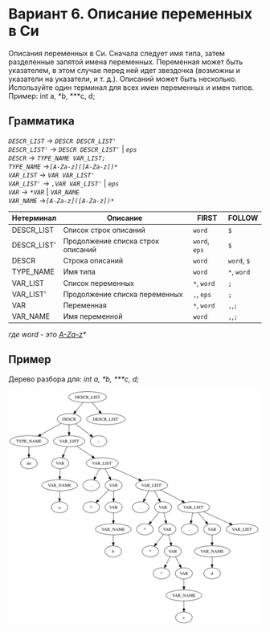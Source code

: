 # Вариант 6. Описание переменных в Си

Описания переменных в Си. Сначала следует имя типа, затем разделенные запятой имена переменных. Переменная может быть указателем, в этом случае перед ней идет звездочка (возможны и указатели на указатели, и т. д.). Описаний может быть несколько.<br>
Используйте один терминал для всех имен переменных и имен типов.<br>
Пример: int a, *b, ***c, d;<br>

## Грамматика
*`DESCR_LIST`* -> *`DESCR DESCR_LIST'`*<br>
*`DESCR_LIST'`* -> *`DESCR DESCR_LIST'`* | *`eps`* <br>
*`DESCR`* -> *`TYPE_NAME VAR_LIST;`*<br>
*`TYPE_NAME`* ->*`[A-Za-z]([A-Za-z])*`*<br>
*`VAR_LIST`* -> *`VAR VAR_LIST'`*<br>
*`VAR_LIST'`* -> *`,VAR VAR_LIST'`* | *`eps`*<br>
*`VAR`* -> *`*VAR`* | *`VAR_NAME`*<br>
*`VAR_NAME`* ->*`[A-Za-z]([A-Za-z])*`*<br>

Нетерминал | Описание | FIRST | FOLLOW
-|-|-|-
DESCR_LIST | Список строк описаний | `word` | `$`
DESCR_LIST' | Продолжение списка строк описаний | `word`, `eps` | `$`
DESCR | Строка описаний | `word` | `word`, `$`
TYPE_NAME | Имя типа | `word` | `*`, `word`
VAR_LIST | Список переменных | `*`, `word` | `;`
VAR_LIST' | Продолжение списка переменных |  `,`, `eps`  | `;`
VAR | Переменная  |  `*`, `word` | `,`,`;`
VAR_NAME | Имя переменной |  `word` | `,`,`;`

*где word -  это [A-Za-z]([A-Za-z])\**

## Пример
Дерево разбора для: *int a, \*b, \*\*\*c, d;*<br>

<img src="tree.png" style="width: 500px; float: midle" />